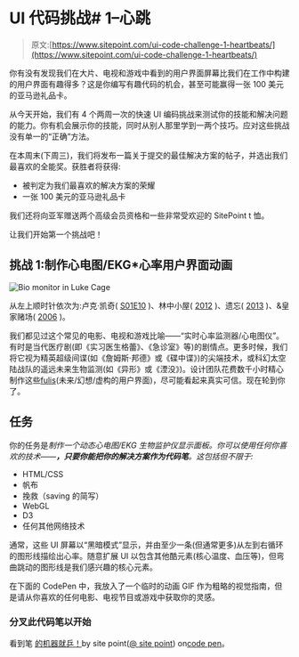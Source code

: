 # UI 代码挑战# 1–心跳

> 原文:[https://www.sitepoint.com/ui-code-challenge-1-heartbeats/](https://www.sitepoint.com/ui-code-challenge-1-heartbeats/)

你有没有发现我们在大片、电视和游戏中看到的用户界面屏幕比我们在工作中构建的用户界面有趣得多？这是你编写有趣代码的机会，甚至可能赢得一张 100 美元的亚马逊礼品卡。

从今天开始，我们有 4 个两周一次的快速 UI 编码挑战来测试你的技能和解决问题的能力。你有机会展示你的技能，同时从别人那里学到一两个技巧。应对这些挑战没有单一的“正确”方法。

在本周末(下周三)，我们将发布一篇关于提交的最佳解决方案的帖子，并选出我们最喜欢的全能奖。获胜者将获得:

*   被判定为我们最喜欢的解决方案的荣耀
*   一张 100 美元的亚马逊礼品卡

我们还将向亚军赠送两个高级会员资格和一些非常受欢迎的 SitePoint t 恤。

让我们开始第一个挑战吧！

## 挑战 1:制作心电图/EKG*心率用户界面动画

![Bio monitor in Luke Cage](../Images/3c507fde2cc384712ca92397b46b7983.png)

从左上顺时针依次为:卢克·凯奇( [S01E10](https://getyarn.io/yarn-clip/f3390661-fc76-4ecc-a08e-0ce458bd99ab) )、林中小屋( [2012](https://www.youtube.com/watch?v=E4LBIs87F68) )、遗忘( [2013](https://en.wikipedia.org/wiki/Oblivion_(2013_film)) )、&皇家赌场( [2006](https://www.youtube.com/watch?v=LGYLe01oT6s) )。

我们都见过这个常见的电影、电视和游戏比喻——“实时心率监测器/心电图仪”。有时是当代医疗剧(即《实习医生格蕾》、《急诊室》等)的剧情点。更多时候，我们将它视为精英超级间谍(如《詹姆斯·邦德》或《碟中谍》)的尖端技术，或科幻太空陆战队的遥远未来生物监测(如《异形》或《湮没》)。设计团队花费数千小时精心制作这些[fulis](https://www.hudsandguis.com/)(未来/幻想/虚构的用户界面)，尽可能看起来真实可信。现在轮到你了。

## 任务

你的任务是*制作一个动态心电图/EKG 生物监护仪显示面板。你可以使用任何你喜欢的技术——**，只要你能把你的解决方案作为代码笔**。这包括但不限于:*

*   HTML/CSS
*   帆布
*   挽救（saving 的简写）
*   WebGL
*   D3
*   任何其他网络技术

通常，这些 UI 屏幕以“黑暗模式”显示，并由至少一条(但通常更多)从左到右循环的图形线描绘出心率。随意扩展 UI 以包含其他酷元素(核心温度、血压等)，但弯曲跳动的图形线是我们感兴趣的核心元素。

在下面的 CodePen 中，我放入了一个临时的动画 GIF 作为粗略的视觉指南，但是请从你喜欢的任何电影、电视节目或游戏中获取你的灵感。

### 分叉此代码笔以开始

看到笔 [的机器就乒！](https://codepen.io/SitePoint/pen/JqxyNY/)by site point([@ site point](https://codepen.io/SitePoint))
on[code pen](https://codepen.io)。